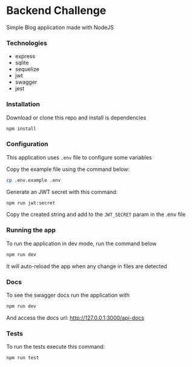 # Backend Challenge

Simple Blog application made with NodeJS

### Technologies

- express
- sqlite
- sequelize
- jwt
- swagger
- jest

### Installation

Download or clone this repo and install is dependencies

```bash
npm install
```

### Configuration

This application uses `.env` file to configure some variables

Copy the example file using the command below:

```bash
cp .env.example .env
```

Generate an JWT secret with this command:

```bash
npm run jwt:secret
```

Copy the created string and add to the `JWT_SECRET` param in the .env file

### Running the app

To run the application in dev mode, run the command below

```bash
npm run dev
```

It will auto-reload the app when any change in files are detected

### Docs

To see the swagger docs run the application with

```bash
npm run dev
```

And access the docs url: http://127.0.0.1:3000/api-docs

### Tests

To run the tests execute this command:

```bash
npm run test
```
